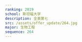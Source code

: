 ```yaml
---
ranking: 2019
school: 斯坦福大学
description: 全美第七
src: /assets/offer_update/264.jpg
major: 生物工程
sequence: 264
---
```

